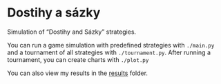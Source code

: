 # Dostihy a sázky

Simulation of “Dostihy and Sázky” strategies.

You can run a game simulation with predefined strategies with `./main.py` and a tournament of all strategies with `./tournament.py`.
After running a tournament, you can create charts with `./plot.py`

You can also view my results in the [results](results/) folder.
